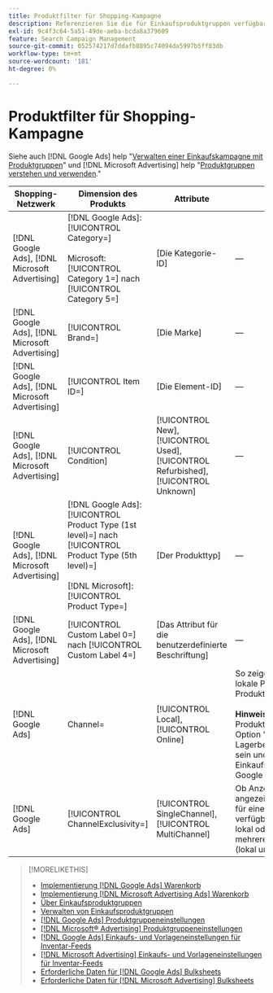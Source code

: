 ```yaml
---
title: Produktfilter für Shopping-Kampagne
description: Referenzieren Sie die für Einkaufsproduktgruppen verfügbaren Produktfilter.
exl-id: 9c4f3c64-5a51-49de-aeba-bcda8a379609
feature: Search Campaign Management
source-git-commit: 052574217d7ddafb8895c74094da5997b5ff83db
workflow-type: tm+mt
source-wordcount: '181'
ht-degree: 0%

---
```


# Produktfilter für Shopping-Kampagne

Siehe auch [!DNL Google Ads] help &quot;[Verwalten einer Einkaufskampagne mit Produktgruppen](https://support.google.com/google-ads/answer/6275317)&quot; und [!DNL Microsoft Advertising] help &quot;[Produktgruppen verstehen und verwenden](https://help.ads.microsoft.com/#apex/bae/en/56782).&quot;

| Shopping-Netzwerk | Dimension des Produkts | Attribute | Hinweise |
|----|----|----|----|
| [!DNL Google Ads], [!DNL Microsoft Advertising] | [!DNL Google Ads]: [!UICONTROL Category=]<br><br>Microsoft: [!UICONTROL Category 1=] nach [!UICONTROL Category 5=] | \[Die Kategorie-ID\] | — |
| [!DNL Google Ads], [!DNL Microsoft Advertising] | [!UICONTROL Brand=] | \[Die Marke\] | — |
| [!DNL Google Ads], [!DNL Microsoft Advertising] | [!UICONTROL Item ID=] | \[Die Element-ID\] | — |
| [!DNL Google Ads], [!DNL Microsoft Advertising] | [!UICONTROL Condition] | [!UICONTROL New], [!UICONTROL Used], [!UICONTROL Refurbished], [!UICONTROL Unknown] | — |
| [!DNL Google Ads], [!DNL Microsoft Advertising] | [!DNL Google Ads]: [!UICONTROL Product Type (1st level)=] nach [!UICONTROL Product Type (5th level)=]<br><br>[!DNL Microsoft]: [!UICONTROL Product Type=] | \[Der Produkttyp\] | — |
| [!DNL Google Ads], [!DNL Microsoft Advertising] | [!UICONTROL Custom Label 0=] nach [!UICONTROL Custom Label 4=] | \[Das Attribut für die benutzerdefinierte Beschriftung\] | — |
| [!DNL Google Ads] | Channel= | [!UICONTROL Local], [!UICONTROL Online] | So zeigen Sie Anzeigen nur für lokale Produkte oder Online-Produkte an.<br><br><b>Hinweis:</b> Um Anzeigen für lokale Produkte zu erstellen, muss die Option &quot;Lokale Lagerbestandsanzeigen&quot;aktiviert sein und Sie müssen am lokalen Einkaufsprogramm mit [!DNL Google Merchant Center]. |
| [!DNL Google Ads] | [!UICONTROL ChannelExclusivity=] | [!UICONTROL SingleChannel], [!UICONTROL MultiChannel] | Ob Anzeigen für Produkte angezeigt werden sollen, die nur für einen einzelnen Kanal verfügbar sind (entweder nur lokal oder nur online) oder für mehrere Kanäle verfügbar sind (lokal und online). |

>[!MORELIKETHIS]
>
>* [Implementierung [!DNL Google Ads] Warenkorb](/help/search-social-commerce/campaign-management/special-campaign-types/google-shopping-campaigns.md)
>* [Implementierung [!DNL Microsoft Advertising Ads] Warenkorb](/help/search-social-commerce/campaign-management/special-campaign-types/microsoft-shopping-campaigns.md)
>* [Über Einkaufsproduktgruppen](product-group-about.md)
>* [Verwalten von Einkaufsproduktgruppen](product-group-manage.md)
>* [[!DNL Google Ads] Produktgruppeneinstellungen](/help/search-social-commerce/campaign-management/campaigns/product-group-settings-google.md)
>* [[!DNL Microsoft® Advertising] Produktgruppeneinstellungen](/help/search-social-commerce/campaign-management/campaigns/product-group-settings-microsoft.md)
>* [[!DNL Google Ads] Einkaufs- und Vorlageneinstellungen für Inventar-Feeds](/help/search-social-commerce/campaign-management/inventory-feeds/ad-templates/template-google-shopping.md)
>* [[!DNL Microsoft Advertising] Einkaufs- und Vorlageneinstellungen für Inventar-Feeds](/help/search-social-commerce/campaign-management/inventory-feeds/ad-templates/template-microsoft-shopping.md)
>* [Erforderliche Daten für [!DNL Google Ads] Bulksheets](/help/search-social-commerce/campaign-management/bulksheets/bulksheet-data-formats/bulksheet-data-google.md)
>* [Erforderliche Daten für [!DNL Microsoft Advertising] Bulksheets](/help/search-social-commerce/campaign-management/bulksheets/bulksheet-data-formats/bulksheet-data-microsoft.md)
